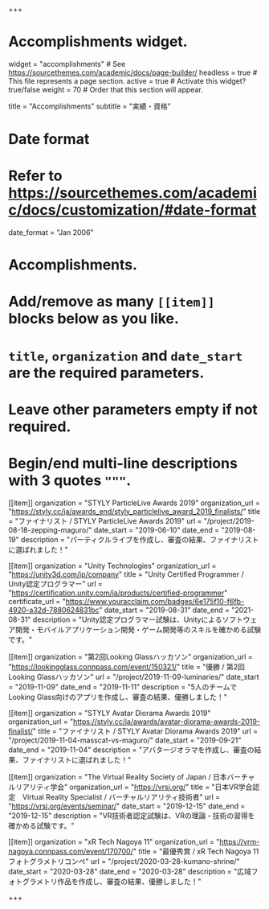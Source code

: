 +++
# Accomplishments widget.
widget = "accomplishments"  # See https://sourcethemes.com/academic/docs/page-builder/
headless = true  # This file represents a page section.
active = true  # Activate this widget? true/false
weight = 70  # Order that this section will appear.

title = "Accomplish&shy;ments"
subtitle = "実績・資格"

# Date format
#   Refer to https://sourcethemes.com/academic/docs/customization/#date-format
date_format = "Jan 2006"

# Accomplishments.
#   Add/remove as many `[[item]]` blocks below as you like.
#   `title`, `organization` and `date_start` are the required parameters.
#   Leave other parameters empty if not required.
#   Begin/end multi-line descriptions with 3 quotes `"""`.

[[item]]
  organization = "STYLY ParticleLive Awards 2019"
  organization_url = "https://styly.cc/ja/awards_end/styly_particlelive_award_2019_finalists/"
  title = "ファイナリスト / STYLY ParticleLive Awards 2019"
  url = "/project/2019-08-18-zepping-maguro/"
  date_start = "2019-06-10"
  date_end = "2019-08-19"
  description = "パーティクルライブを作成し、審査の結果、ファイナリストに選ばれました！"

[[item]]
  organization = "Unity Technologies"
  organization_url = "https://unity3d.com/jp/company"
  title = "Unity Certified Programmer / Unity認定プログラマー"
  url = "https://certification.unity.com/ja/products/certified-programmer"
  certificate_url = "https://www.youracclaim.com/badges/6e175f10-f6fb-4920-a32d-7880624831bc"
  date_start = "2019-08-31"
  date_end = "2021-08-31"
  description = "Unity認定プログラマー試験は、Unityによるソフトウェア開発・モバイルアプリケーション開発・ゲーム開発等のスキルを確かめる試験です。"

[[item]]
  organization = "第2回Looking Glassハッカソン"
  organization_url = "https://lookingglass.connpass.com/event/150321/"
  title = "優勝 / 第2回Looking Glassハッカソン"
  url = "/project/2019-11-09-luminaries/"
  date_start = "2019-11-09"
  date_end = "2019-11-11"
  description = "5人のチームでLooking Glass向けのアプリを作成し、審査の結果、優勝しました！"

[[item]]
  organization = "STYLY Avatar Diorama Awards 2019"
  organization_url = "https://styly.cc/ja/awards/avatar-diorama-awards-2019-finalist/"
  title = "ファイナリスト / STYLY Avatar Diorama Awards 2019"
  url = "/project/2019-11-04-masscat-vs-maguro/"
  date_start = "2019-09-21"
  date_end = "2019-11-04"
  description = "アバタージオラマを作成し、審査の結果、ファイナリストに選ばれました！"

[[item]]
  organization = "The Virtual Reality Society of Japan / 日本バーチャルリアリティ学会"
  organization_url = "https://vrsj.org/"
  title = "日本VR学会認定　Virtual Reality Specialist / バーチャルリアリティ技術者"
  url = "https://vrsj.org/events/seminar/"
  date_start = "2019-12-15"
  date_end = "2019-12-15"
  description = "VR技術者認定試験は、VRの理論・技術の習得を確かめる試験です。"

[[item]]
  organization = "xR Tech Nagoya 11"
  organization_url = "https://vrm-nagoya.connpass.com/event/170700/"
  title = "最優秀賞 / xR Tech Nagoya 11 フォトグラメトリコンペ"
  url = "/project/2020-03-28-kumano-shrine/"
  date_start = "2020-03-28"
  date_end = "2020-03-28"
  description = "広域フォトグラメトリ作品を作成し、審査の結果、優勝しました！"

+++
